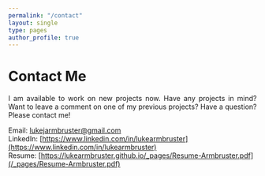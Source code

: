 ```yaml
---
permalink: "/contact"
layout: single
type: pages
author_profile: true
---
```


# Contact Me
<p style='text-align: justify;'>I am available to work on new projects now. Have any projects in mind? Want to leave a comment on one of my previous projects? Have a question? Please contact me!</p>

Email: lukejarmbruster@gmail.com  
LinkedIn: [https://www.linkedin.com/in/lukearmbruster](https://www.linkedin.com/in/lukearmbruster)  
Resume: [https://lukearmbruster.github.io/_pages/Resume-Armbruster.pdf](/_pages/Resume-Armbruster.pdf)
